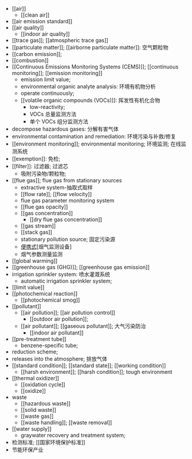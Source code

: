 - [[air]]
    - [[clean air]]
- [[air emission standard]]
- [[air quality]]
    - [[indoor air quality]]
- [[trace gas]]; [[atmospheric trace gas]]
- [[particulate matter]]; [[airborne particulate matter]]: 空气颗粒物
- [[carbon emission]]; 
- [[combustion]]
- [[Continuous Emissions Monitoring Systems (CEMS)]]; [[continuous monitoring]]; [[emission monitoring]]
    - emission limit value; 
    - environmental organic analyte analysis: 环境有机物分析
    - operate continuously;
    - [[volatile organic compounds (VOCs)]]: 挥发性有机化合物
        - low-reactivity; 
        - VOCs 总量监测方法
        - 单个 VOCs 组分监测方法
- decompose hazardous gases: 分解有害气体
- environmental contamination and remediation: 环境污染与补救/修复
- [[environment monitoring]]; environmental monitoring; 环境监测; 在线监测系统
- [[exemption]]: 免检; 
- [[filter]]: 过滤器; 过滤芯
    - 吸附污染物/颗粒物;
- [[flue gas]]; flue gas from stationary sources  
    - extractive system-抽取式取样
    - [[flow rate]]; [[flow velocity]]
    - flue gas parameter monitoring system
    - [[flue gas opacity]]
    - [[gas concentration]]
        - [[dry flue gas concentration]]
    - [[gas stream]]
    - [[stack gas]]
    - stationary pollution source; 固定污染源
    - [便携式](((RVT-MB2ge)))[烟气监测设备]
    - 烟气参数测量监测
- [[global warming]]
- [[greenhouse gas (GHG)]]; [[greenhouse gas emission]]
- irrigation sprinkler system: 喷水灌溉系统
    - automatic irrigation sprinkler system;
- [[limit value]]
- [[photochemical reaction]]
    - [[photochemical smog]]
- [[pollutant]]
    - [[air pollution]]; [[air pollution control]]
        - [[outdoor air pollution]]; 
    - [[air pollutant]]; [[gaseous pollutant]]; 大气污染防治
        - [[indoor air pollutant]]
- [[pre-treatment tube]] 
    - benzene-specific tube; 
- reduction scheme; 
- releases into the atmosphere; 排放气体
- [[standard condition]]; [[standard state]]; [[working condition]]
    - [[harsh environment]]; [[harsh condition]]; tough environment
- [[thermal oxidizer]]
    - [[oxidation cycle]]
    - [[oxidize]]
- waste
    - [[hazardous waste]]
    - [[solid waste]]
    - [[waste gas]]
    - [[waste handling]]; [[waste removal]]
- [[water supply]]
    - graywater recovery and treatment system; 
- 检测标准; [[国家环境保护标准]]
- 节能环保产业 
